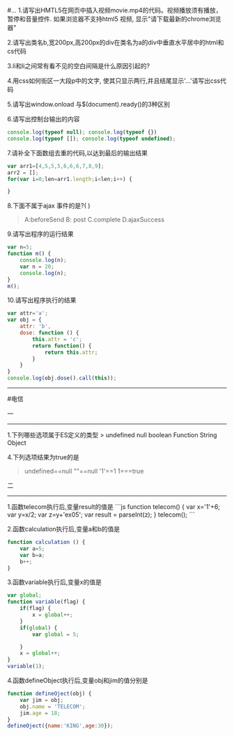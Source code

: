 #...
1.请写出HMTL5在网页中插入视频movie.mp4的代码。视频播放须有播放，暂停和音量控件.
如果浏览器不支持html5 视频, 显示"请下载最新的chrome浏览器"

2.请写出类名b,宽200px,高200px的div在类名为a的div中垂直水平居中的html和cs代码

3.li和li之间常有看不见的空白间隔是什么原因引起的?

4.用css如何街区一大段p中的文字, 使其只显示两行,并且结尾显示'...'请写出css代码

5.请写出window.onload 与$(document).ready()的3种区别

6.请写出控制台输出的内容
```js
console.log(typeof null); console.log(typeof {})
console.log(typeof []); console.log(typeof undefined);
```

7.请补全下面数组去重的代码,以达到最后的输出结果
```js
var arr1=[4,5,5,5,6,6,6,7,8,9];
arr2 = [];
for(var i=0;len=arr1.length;i<len;i++) {

}
```

8.下面不属于ajax 事件的是?( )
> A:beforeSend B: post C.complete D.ajaxSuccess

9.请写出程序的运行结果
```js
var n=5;
function m() {
    console.log(n);        
    var n = 20;
    console.log(n);
}
m();
```

10.请写出程序执行的结果
```js
var attr='a';
var obj = {
    attr: 'b',
    dose: function () {
        this.attr = 'c';
        return function() {
            return this.attr;
        }
    }
}
console.log(obj.dose().call(this));
```

<hr>

#电信

一 
<hr>
1.下列哪些选项属于ES定义的类型
> undefined null boolean Function String Object

4.下列选项结果为true的是
>undefined==null ""==null '1'==1 1===true


二
<hr>
1.函数telecom执行后,变量result的值是
```js
function telecom() {
    var x='1'+6;
    var y=x/2;
    var z=y+'ex05';
    var result = parseInt(z);
}
telecom();
```

2.函数calculation执行后,变量a和b的值是
```js
function calculation () {
    var a=5;
    var b=a;
    b++;
}
```

3.函数variable执行后,变量x的值是
```js
var global;
function variable(flag) {
    if(flag) {
        x = global++;
    }
    if(global) {
        var global = 5;

    }
    x = global++;
}
variable(1);

```

4.函数defineObject执行后,变量obj和jim的值分别是
```js
function defineOject(obj) {
    var jim = obj;
    obj.name = 'TELECOM';
    jim.age = 18;
}
defineOject({name:'KING',age:30});
